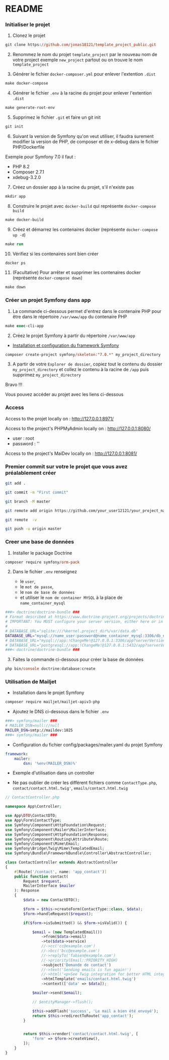 # README

### Initialiser le projet

1) Clonez le projet

```ps
git clone https://github.com/jonas18121/template_project_public.git
```

2) Renommez le nom du projet `template_project` par le nouveau nom de votre project exemple `new_project` partout ou on trouve le nom `template_project`

3) Générer le fichier `docker-composer.yml` pour enlever l'extention `.dist`

```ps
make docker-compose
```

4) Générer le fichier `.env` à la racine du projet pour enlever l'extention `.dist`

```ps
make generate-root-env
```

5) Supprimez le fichier `.git` et faire un git init

```ps
git init
```

6) Suivant la version de Symfony qu'on veut utiliser, il faudra surement modifier la version de PHP, de composer et de x-debug dans le fichier PHP/Dockerfile

Exemple pour Symfony 7.0 il faut :

- PHP 8.2
- Composer 2.7.1 
- xdebug-3.2.0 

7) Créez un dossier app à la racine du projet, s'il n'existe pas

```ps
mkdir app
```

8) Construire le projet avec `docker-build` qui représente `docker-compose build`

```ps
make docker-build
```

9) Créez et démarrez les contenaires docker (représente `docker-compose up -d`)

```ps
make run
```

10) Vérifiez si les contenaires sont bien créer

```ps
docker ps
```

11) (Facultative) Pour arrêter et supprimer les contenaires docker (représente `docker-compose down`)

```ps
make down
```

### Créer un projet Symfony dans app

1) La commande ci-dessous permet d'entrez dans le contenaire PHP pour être dans le répertoire `/var/www/app` du contenaire PHP

```ps
make exec-cli-app
```

2) Créez le projet Symfony à partir du répertoire `/var/www/app`

- [Installation et configuration du framework Symfony](https://symfony.com/doc/current/setup.html)

```ps
composer create-project symfony/skeleton:"7.0.*" my_project_directory
```

3) A partir de votre `Explorer de dossier`, copiez tout le contenu du dossier `my_project_directory` et collez le contenu à la racine de `/app` puis supprimez `my_project_directory`

Bravo !!! 

Vous pouvez accéder au projet avec les liens ci-dessous

### Access

Access to the projet locally on : http://127.0.0.1:8971/

Access to the project's PHPMyAdmin locally on : http://127.0.0.1:8080/
- user : root
- password : ''

Access to the project's MaiDev locally on : http://127.0.0.1:8081/

### Premier commit sur votre le projet que vous avez préalablement créer

```bash
git add .

git commit -m "First commit"

git branch -M master

git remote add origin https://github.com/your_user12121/your_project_name.git

git remote  -v

git push -u origin master
```

### Creer une base de données

1. Installer le package Doctrine

```ps
composer require symfony/orm-pack
```

2. Dans le fichier `.env` renseignez 

    - le `user`, 
    - le `mot de passe`, 
    - le `nom de base de données` 
    - et utiliser le `nom de container MYSQL` à la place de `name_container_mysql`

```bash
###> doctrine/doctrine-bundle ###
# Format described at https://www.doctrine-project.org/projects/doctrine-dbal/en/latest/reference/configuration.html#connecting-using-a-url
# IMPORTANT: You MUST configure your server version, either here or in config/packages/doctrine.yaml
#
# DATABASE_URL="sqlite:///%kernel.project_dir%/var/data.db"
DATABASE_URL="mysql://name_user:password@name_container_mysql:3306/db_name?serverVersion=8.0.32&charset=utf8mb4"
# DATABASE_URL="mysql://app:!ChangeMe!@127.0.0.1:3306/app?serverVersion=10.11.2-MariaDB&charset=utf8mb4"
# DATABASE_URL="postgresql://app:!ChangeMe!@127.0.0.1:5432/app?serverVersion=16&charset=utf8"
###< doctrine/doctrine-bundle ###
```

3. Faites la commande ci-dessous pour créer la base de données

```ps
php bin/console doctrine:database:create
```

### Utilisation de Mailjet

- Installation dans le projet Symfony

```bash
composer require mailjet/mailjet-apiv3-php
```

- Ajoutez le DNS ci-dessous dans le fichier `.env`

```bash
###> symfony/mailer ###
# MAILER_DSN=null://null
MAILER_DSN=smtp://maildev:1025
###< symfony/mailer ###
```

- Configuration du fichier config/packages/mailer.yaml du projet Symfony

```yaml
framework:
    mailer:
        dsn: '%env(MAILER_DSN)%'
```

- Exemple d'utilisation dans un controller

- Ne pas oublier de créer les différent fichiers comme `ContactType.php`, `contact/contact.html.twig'`, `emails/contact.html.twig`

```php
// ContactController.php

namespace App\Controller;

use App\DTO\ContactDTO;
use App\Form\ContactType;
use Symfony\Component\HttpFoundation\Request;
use Symfony\Component\Mailer\MailerInterface;
use Symfony\Component\HttpFoundation\Response;
use Symfony\Component\Routing\Attribute\Route;
use Symfony\Component\Mime\Email;
use Symfony\Bridge\Twig\Mime\TemplatedEmail;
use Symfony\Bundle\FrameworkBundle\Controller\AbstractController;

class ContactController extends AbstractController
{
    #[Route('/contact', name: 'app_contact')]
    public function contact(
        Request $request,
        MailerInterface $mailer
    ): Response
    {
        $data = new ContactDTO();

        $form = $this->createForm(ContactType::class, $data);
        $form->handleRequest($request);

        if($form->isSubmitted() && $form->isValid()) {

            $email = (new TemplatedEmail())
                ->from($data->email)
                ->to($data->service)
                //->cc('cc@example.com')
                //->bcc('bcc@example.com')
                //->replyTo('fabien@example.com')
                //->priority(Email::PRIORITY_HIGH)
                ->subject('Demande de contact')
                //->text('Sending emails is fun again!')
                //->html('<p>See Twig integration for better HTML integration!</p>')
                ->htmlTemplate('emails/contact.html.twig')
                ->context(['data' => $data]);

            $mailer->send($email);

            // $entityManager->flush();

            $this->addFlash('success', 'Le mail a bien été envoyé');
            return $this->redirectToRoute('app_contact');
        }


        return $this->render('contact/contact.html.twig', [
            'form' => $form->createView(),
        ]);
    }
}
```